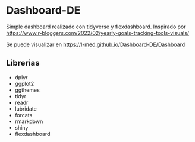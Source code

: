 # Dashboard-DE
Simple dashboard realizado con tidyverse y flexdashboard. 
Inspirado por https://www.r-bloggers.com/2022/02/yearly-goals-tracking-tools-visuals/

Se puede visualizar en https://l-med.github.io/Dashboard-DE/Dashboard

## Librerias
- dplyr
- ggplot2
- ggthemes
- tidyr
- readr
- lubridate
- forcats
- rmarkdown
- shiny
- flexdashboard
